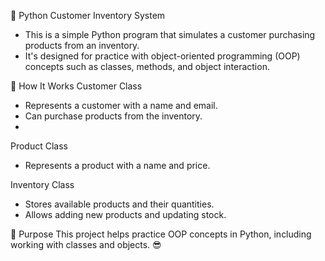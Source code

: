 📌 Python Customer Inventory System
- This is a simple Python program that simulates a customer purchasing products from an inventory.
- It's designed for practice with object-oriented programming (OOP) concepts such as classes, methods, and object interaction.
  
🚀 How It Works
Customer Class
- Represents a customer with a name and email.
- Can purchase products from the inventory.
- 
Product Class
- Represents a product with a name and price.
  
Inventory Class
- Stores available products and their quantities.
- Allows adding new products and updating stock.


🎯 Purpose
This project helps practice OOP concepts in Python, including working with classes and objects. 😎









